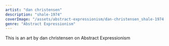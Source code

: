 ```yaml
---
artist: "dan christensen"
description: "shale-1974"
coverImage: "/assets/abstract-expressionism/dan-christensen_shale-1974.jpg"
genre: "Abstract Expressionism"
---
```

This is an art by dan christensen on Abstract Expressionism

